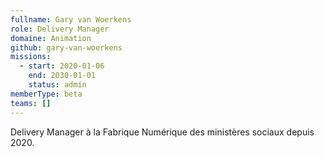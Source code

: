```yaml
---
fullname: Gary van Woerkens
role: Delivery Manager
domaine: Animation
github: gary-van-woerkens
missions:
  - start: 2020-01-06
    end: 2030-01-01
    status: admin
memberType: beta
teams: []
---
```

Delivery Manager à la Fabrique Numérique des ministères sociaux depuis 2020.